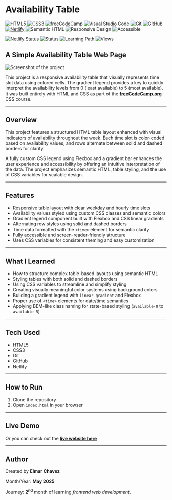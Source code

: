 # Availability Table

![HTML5](https://img.shields.io/badge/HTML5-E34F26?style=for-the-badge&logo=html5&logoColor=white)
![CSS3](https://img.shields.io/badge/CSS3-1572B6?style=for-the-badge&logo=css3&logoColor=white)
[![freeCodeCamp](https://img.shields.io/badge/freeCodeCamp-27273D?style=for-the-badge&logo=freecodecamp&logoColor=white)](https://www.freecodecamp.org/)
[![Visual Studio Code](https://img.shields.io/badge/VS%20Code-007ACC?style=for-the-badge&logo=visual-studio-code&logoColor=white)](https://code.visualstudio.com/)
[![Git](https://img.shields.io/badge/Git-F05032?style=for-the-badge&logo=git&logoColor=white)](https://git-scm.com/)
[![GitHub](https://img.shields.io/badge/GitHub-181717?style=for-the-badge&logo=github&logoColor=white)](https://github.com/)
[![Netlify](https://img.shields.io/badge/Netlify-00C7B7?style=for-the-badge&logo=netlify&logoColor=white)](https://www.netlify.com/)
![Semantic HTML](https://img.shields.io/badge/Semantic%20HTML-ff9800?style=for-the-badge)
![Responsive Design](https://img.shields.io/badge/Responsive%20Design-2196F3?style=for-the-badge&logo=responsive&logoColor=white)
![Accessible](https://img.shields.io/badge/Accessibility-A11Y-0052cc?style=for-the-badge)

[![Netlify Status](https://api.netlify.com/api/v1/badges/0f6b4ff6-e0e8-42e0-83ce-4b7df4f118fa/deploy-status)](https://availability-table-fcc-jiro.netlify.app/)
![Status](https://img.shields.io/badge/status-complete-brightgreen)
![Learning Path](https://img.shields.io/badge/learning%20path-month%202-blue)
![Views](https://visitor-badge.laobi.icu/badge?page_id=CodingWithJiro.freecodecamp-css-availability-table&left_text=repo%20views)

## A Simple Availability Table Web Page

![Screenshot of the project](./screenshot.png)

This project is a responsive availability table that visually represents time slot data using colored cells. The gradient legend provides a key to quickly interpret the availability levels from 0 (least available) to 5 (most available). It was built entirely with HTML and CSS as part of the **[freeCodeCamp.org](https://www.freecodecamp.org/learn/full-stack-developer/)** CSS course.

---

## Overview

This project features a structured HTML table layout enhanced with visual indicators of availability throughout the week. Each time slot is color-coded based on availability values, and rows alternate between solid and dashed borders for clarity.

A fully custom CSS legend using Flexbox and a gradient bar enhances the user experience and accessibility by offering an intuitive interpretation of the data. The project emphasizes semantic HTML, table styling, and the use of CSS variables for scalable design.

---

## Features

- Responsive table layout with clear weekday and hourly time slots
- Availability values styled using custom CSS classes and semantic colors
- Gradient legend component built with Flexbox and CSS linear gradients
- Alternating row styles using solid and dashed borders
- Time data formatted with the `<time>` element for semantic clarity
- Fully accessible and screen-reader-friendly structure
- Uses CSS variables for consistent theming and easy customization

---

## What I Learned

- How to structure complex table-based layouts using semantic HTML
- Styling tables with both solid and dashed borders
- Using CSS variables to streamline and simplify styling
- Creating visually meaningful color systems using background colors
- Building a gradient legend with `linear-gradient` and Flexbox
- Proper use of `<time>` elements for date/time semantics
- Applying BEM-like class naming for state-based styling (`available-0` to `available-5`)

---

## Tech Used

- HTML5
- CSS3
- Git
- GitHub
- Netlify

---

## How to Run

1. Clone the repository
2. Open `index.html` in your browser

---

## Live Demo

Or you can check out the **[live website here](https://availability-table-fcc-jiro.netlify.app/)**

---

## Author

Created by **Elmar Chavez**

Month/Year: **May 2025**

Journey: **2<sup>nd</sup>** month of learning _frontend web development_.
